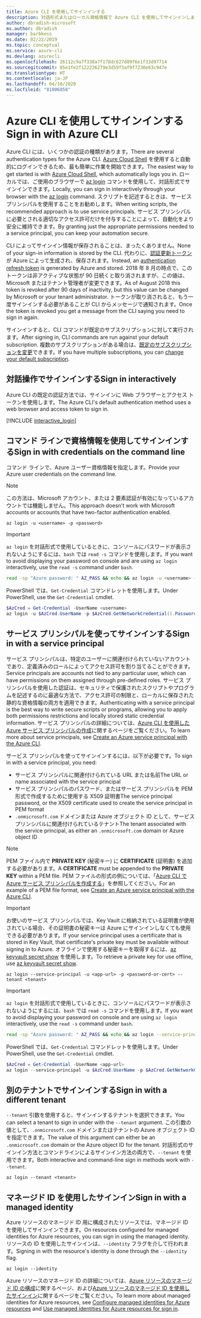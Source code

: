 ```yaml
---
title: Azure CLI を使用してサインインする
description: 対話形式またはローカル資格情報で Azure CLI を使用してサインインします
author: dbradish-microsoft
ms.author: dbradish
manager: barbkess
ms.date: 02/22/2019
ms.topic: conceptual
ms.service: azure-cli
ms.devlang: azurecli
ms.openlocfilehash: 26112c9a7f338a7f178dc627d89f6e1f33d97714
ms.sourcegitcommit: 85e1fe2f122236279e3d59f3af9f7230e63c947e
ms.translationtype: HT
ms.contentlocale: ja-JP
ms.lasthandoff: 04/10/2020
ms.locfileid: "81006858"
---
```

# <a name="sign-in-with-azure-cli"></a><span data-ttu-id="441dc-103">Azure CLI を使用してサインインする</span><span class="sxs-lookup"><span data-stu-id="441dc-103">Sign in with Azure CLI</span></span> 

<span data-ttu-id="441dc-104">Azure CLI には、いくつかの認証の種類があります。</span><span class="sxs-lookup"><span data-stu-id="441dc-104">There are several authentication types for the Azure CLI.</span></span> <span data-ttu-id="441dc-105">[Azure Cloud Shell](/azure/cloud-shell/overview) を使用すると自動的にログインできるため、最も簡単に作業を開始できます。</span><span class="sxs-lookup"><span data-stu-id="441dc-105">The easiest way to get started is with [Azure Cloud Shell](/azure/cloud-shell/overview), which automatically logs you in.</span></span>
<span data-ttu-id="441dc-106">ローカルでは、ご使用のブラウザーで [az login](/cli/azure/reference-index#az-login) コマンドを使用して、対話形式でサインインできます。</span><span class="sxs-lookup"><span data-stu-id="441dc-106">Locally, you can sign in interactively through your browser with the [az login](/cli/azure/reference-index#az-login) command.</span></span> <span data-ttu-id="441dc-107">スクリプトを記述するときは、サービス プリンシパルを使用することをお勧めします。</span><span class="sxs-lookup"><span data-stu-id="441dc-107">When writing scripts, the recommended approach is to use service principals.</span></span> <span data-ttu-id="441dc-108">サービス プリンシパルに必要とされる適切なアクセス許可だけを付与することによって、自動化をより安全に維持できます。</span><span class="sxs-lookup"><span data-stu-id="441dc-108">By granting just the appropriate permissions needed to a service principal, you can keep your automation secure.</span></span>

<span data-ttu-id="441dc-109">CLI によってサインイン情報が保存されることは、まったくありません。</span><span class="sxs-lookup"><span data-stu-id="441dc-109">None of your sign-in information is stored by the CLI.</span></span> <span data-ttu-id="441dc-110">代わりに、[認証更新トークン](https://docs.microsoft.com/azure/active-directory/develop/v1-id-and-access-tokens#refresh-tokens)が Azure によって生成され、保存されます。</span><span class="sxs-lookup"><span data-stu-id="441dc-110">Instead, an [authentication refresh token](https://docs.microsoft.com/azure/active-directory/develop/v1-id-and-access-tokens#refresh-tokens) is generated by Azure and stored.</span></span> <span data-ttu-id="441dc-111">2018 年 8 月の時点で、このトークンは非アクティブな状態が 90 日続くと取り消されますが、この値は、Microsoft またはテナント管理者が変更できます。</span><span class="sxs-lookup"><span data-stu-id="441dc-111">As of August 2018 this token is revoked after 90 days of inactivity, but this value can be changed by Microsoft or your tenant administrator.</span></span> <span data-ttu-id="441dc-112">トークンが取り消されると、もう一度サインインする必要があることが CLI からメッセージで通知されます。</span><span class="sxs-lookup"><span data-stu-id="441dc-112">Once the token is revoked you get a message from the CLI saying you need to sign in again.</span></span>

<span data-ttu-id="441dc-113">サインインすると、CLI コマンドが既定のサブスクリプションに対して実行されます。</span><span class="sxs-lookup"><span data-stu-id="441dc-113">After signing in, CLI commands are run against your default subscription.</span></span> <span data-ttu-id="441dc-114">複数のサブスクリプションがある場合は、[既定のサブスクリプションを変更](manage-azure-subscriptions-azure-cli.md)できます。</span><span class="sxs-lookup"><span data-stu-id="441dc-114">If you have multiple subscriptions, you can [change your default subscription](manage-azure-subscriptions-azure-cli.md).</span></span>

## <a name="sign-in-interactively"></a><span data-ttu-id="441dc-115">対話操作でサインインする</span><span class="sxs-lookup"><span data-stu-id="441dc-115">Sign in interactively</span></span>

<span data-ttu-id="441dc-116">Azure CLI の既定の認証方法では、サインインに Web ブラウザーとアクセス トークンを使用します。</span><span class="sxs-lookup"><span data-stu-id="441dc-116">The Azure CLI's default authentication method uses a web browser and access token to sign in.</span></span>

[!INCLUDE [interactive_login](includes/interactive-login.md)]

## <a name="sign-in-with-credentials-on-the-command-line"></a><span data-ttu-id="441dc-117">コマンド ラインで資格情報を使用してサインインする</span><span class="sxs-lookup"><span data-stu-id="441dc-117">Sign in with credentials on the command line</span></span>

<span data-ttu-id="441dc-118">コマンド ラインで、Azure ユーザー資格情報を指定します。</span><span class="sxs-lookup"><span data-stu-id="441dc-118">Provide your Azure user credentials on the command line.</span></span>

> [!Note]
> <span data-ttu-id="441dc-119">この方法は、Microsoft アカウント、または 2 要素認証が有効になっているアカウントでは機能しません。</span><span class="sxs-lookup"><span data-stu-id="441dc-119">This approach doesn't work with Microsoft accounts or accounts that have two-factor authentication enabled.</span></span>

```azurecli-interactive
az login -u <username> -p <password>
```

> [!IMPORTANT]
> <span data-ttu-id="441dc-120">`az login` を対話形式で使用しているときに、コンソールにパスワードが表示されないようにするには、`bash` では `read -s` コマンドを使用します。</span><span class="sxs-lookup"><span data-stu-id="441dc-120">If you want to avoid displaying your password on console and are using `az login` interactively, use the `read -s` command under `bash`.</span></span>
>
> ```bash
> read -sp "Azure password: " AZ_PASS && echo && az login -u <username> -p $AZ_PASS
> ```
>
> <span data-ttu-id="441dc-121">PowerShell では、`Get-Credential` コマンドレットを使用します。</span><span class="sxs-lookup"><span data-stu-id="441dc-121">Under PowerShell, use the `Get-Credential` cmdlet.</span></span>
>
> ```powershell
> $AzCred = Get-Credential -UserName <username>
> az login -u $AzCred.UserName -p $AzCred.GetNetworkCredential().Password
> ```

## <a name="sign-in-with-a-service-principal"></a><span data-ttu-id="441dc-122">サービス プリンシパルを使ってサインインする</span><span class="sxs-lookup"><span data-stu-id="441dc-122">Sign in with a service principal</span></span>

<span data-ttu-id="441dc-123">サービス プリンシパルは、特定のユーザーに関連付けられていないアカウントであり、定義済みのロールによってアクセス許可を割り当てることができます。</span><span class="sxs-lookup"><span data-stu-id="441dc-123">Service principals are accounts not tied to any particular user, which can have permissions on them assigned through pre-defined roles.</span></span> <span data-ttu-id="441dc-124">サービス プリンシパルを使用した認証は、セキュリティで保護されたスクリプトやプログラムを記述するのに最適な方法で、アクセス許可の制限と、ローカルに保存された静的な資格情報の両方を適用できます。</span><span class="sxs-lookup"><span data-stu-id="441dc-124">Authenticating with a service principal is the best way to write secure scripts or programs, allowing you to apply both permissions restrictions and locally stored static credential information.</span></span> <span data-ttu-id="441dc-125">サービス プリンシパルの詳細については、[Azure CLI を使用した Azure サービス プリンシパルの作成](/cli/azure/create-an-azure-service-principal-azure-cli#sign-in-using-a-service-principal)に関するページをご覧ください。</span><span class="sxs-lookup"><span data-stu-id="441dc-125">To learn more about service principals, see [Create an Azure service principal with the Azure CLI](/cli/azure/create-an-azure-service-principal-azure-cli#sign-in-using-a-service-principal).</span></span>

<span data-ttu-id="441dc-126">サービス プリンシパルを使ってサインインするには、以下が必要です。</span><span class="sxs-lookup"><span data-stu-id="441dc-126">To sign in with a service principal, you need:</span></span>

* <span data-ttu-id="441dc-127">サービス プリンシパルに関連付けられている URL または名前</span><span class="sxs-lookup"><span data-stu-id="441dc-127">The URL or name associated with the service principal</span></span>
* <span data-ttu-id="441dc-128">サービス プリンシパルのパスワード、またはサービス プリンシパルを PEM 形式で作成するために使用する X509 証明書</span><span class="sxs-lookup"><span data-stu-id="441dc-128">The service principal password, or the X509 certificate used to create the service principal in PEM format</span></span>
* <span data-ttu-id="441dc-129">`.onmicrosoft.com` ドメインまたは Azure オブジェクト ID として、サービス プリンシパルに関連付けられているテナント</span><span class="sxs-lookup"><span data-stu-id="441dc-129">The tenant associated with the service principal, as either an `.onmicrosoft.com` domain or Azure object ID</span></span>

> [!NOTE]
> <span data-ttu-id="441dc-130">PEM ファイル内で **PRIVATE KEY** (秘密キー) に **CERTIFICATE** (証明書) を追加する必要があります。</span><span class="sxs-lookup"><span data-stu-id="441dc-130">A **CERTIFICATE** must be appended to the **PRIVATE KEY** within a PEM file.</span></span>  <span data-ttu-id="441dc-131">PEM ファイルの形式の例については、「[Azure CLI で Azure サービス プリンシパルを作成する](/cli/azure/create-an-azure-service-principal-azure-cli#sign-in-using-a-service-principal)」を参照してください。</span><span class="sxs-lookup"><span data-stu-id="441dc-131">For an example of a PEM file format, see [Create an Azure service principal with the Azure CLI](/cli/azure/create-an-azure-service-principal-azure-cli#sign-in-using-a-service-principal).</span></span> 
>

> [!IMPORTANT]
>
> <span data-ttu-id="441dc-132">お使いのサービス プリンシパルでは、Key Vault に格納されている証明書が使用されている場合、その証明書の秘密キーは Azure にサインインしなくても使用できる必要があります。</span><span class="sxs-lookup"><span data-stu-id="441dc-132">If your service principal uses a certificate that is stored in Key Vault, that certificate's private key must be available without signing in to Azure.</span></span> <span data-ttu-id="441dc-133">オフラインで使用する秘密キーを取得するには、[az keyvault secret show](/cli/azure/keyvault/secret) を使用します。</span><span class="sxs-lookup"><span data-stu-id="441dc-133">To retrieve a private key for use offline, use [az keyvault secret show](/cli/azure/keyvault/secret).</span></span>

```azurecli-interactive
az login --service-principal -u <app-url> -p <password-or-cert> --tenant <tenant>
```

> [!IMPORTANT]
> <span data-ttu-id="441dc-134">`az login` を対話形式で使用しているときに、コンソールにパスワードが表示されないようにするには、`bash` では `read -s` コマンドを使用します。</span><span class="sxs-lookup"><span data-stu-id="441dc-134">If you want to avoid displaying your password on console and are using `az login` interactively, use the `read -s` command under `bash`.</span></span>
>
> ```bash
> read -sp "Azure password: " AZ_PASS && echo && az login --service-principal -u <app-url> -p $AZ_PASS --tenant <tenant>
> ```
>
> <span data-ttu-id="441dc-135">PowerShell では、`Get-Credential` コマンドレットを使用します。</span><span class="sxs-lookup"><span data-stu-id="441dc-135">Under PowerShell, use the `Get-Credential` cmdlet.</span></span>
>
> ```powershell
> $AzCred = Get-Credential -UserName <app-url>
> az login --service-principal -u $AzCred.UserName -p $AzCred.GetNetworkCredential().Password --tenant <tenant>
> ```

## <a name="sign-in-with-a-different-tenant"></a><span data-ttu-id="441dc-136">別のテナントでサインインする</span><span class="sxs-lookup"><span data-stu-id="441dc-136">Sign in with a different tenant</span></span>

<span data-ttu-id="441dc-137">`--tenant` 引数を使用すると、サインインするテナントを選択できます。</span><span class="sxs-lookup"><span data-stu-id="441dc-137">You can select a tenant to sign in under with the `--tenant` argument.</span></span> <span data-ttu-id="441dc-138">この引数の値として、`.onmicrosoft.com` ドメインまたはテナントの Azure オブジェクト ID を指定できます。</span><span class="sxs-lookup"><span data-stu-id="441dc-138">The value of this argument can either be an `.onmicrosoft.com` domain or the Azure object ID for the tenant.</span></span> <span data-ttu-id="441dc-139">対話形式のサインイン方法とコマンドラインによるサインイン方法の両方で、`--tenant` を使用できます。</span><span class="sxs-lookup"><span data-stu-id="441dc-139">Both interactive and command-line sign in methods work with `--tenant`.</span></span>

```azurecli-interactive
az login --tenant <tenant>
```

## <a name="sign-in-with-a-managed-identity"></a><span data-ttu-id="441dc-140">マネージド ID を使用したサインイン</span><span class="sxs-lookup"><span data-stu-id="441dc-140">Sign in with a managed identity</span></span>

<span data-ttu-id="441dc-141">Azure リソースのマネージド ID 用に構成されたリソースでは、マネージド ID を使用してサインインできます。</span><span class="sxs-lookup"><span data-stu-id="441dc-141">On resources configured for managed identities for Azure resources, you can sign in using the managed identity.</span></span> <span data-ttu-id="441dc-142">リソースの ID を使用したサインインは、`--identity` フラグを介して行われます。</span><span class="sxs-lookup"><span data-stu-id="441dc-142">Signing in with the resource's identity is done through the `--identity` flag.</span></span>

```azurecli-interactive
az login --identity
```

<span data-ttu-id="441dc-143">Azure リソースのマネージド ID の詳細については、[Azure リソースのマネージド ID の構成](https://docs.microsoft.com/azure/active-directory/managed-identities-azure-resources/qs-configure-cli-windows-vm)に関するページ、および[Azure リソースのマネージド ID を使用したサインイン](https://docs.microsoft.com/azure/active-directory/managed-identities-azure-resources/how-to-use-vm-sign-in)に関するページをご覧ください。</span><span class="sxs-lookup"><span data-stu-id="441dc-143">To learn more about managed identities for Azure resources, see [Configure managed identities for Azure resources](https://docs.microsoft.com/azure/active-directory/managed-identities-azure-resources/qs-configure-cli-windows-vm) and [Use managed identities for Azure resources for sign in](https://docs.microsoft.com/azure/active-directory/managed-identities-azure-resources/how-to-use-vm-sign-in).</span></span>
